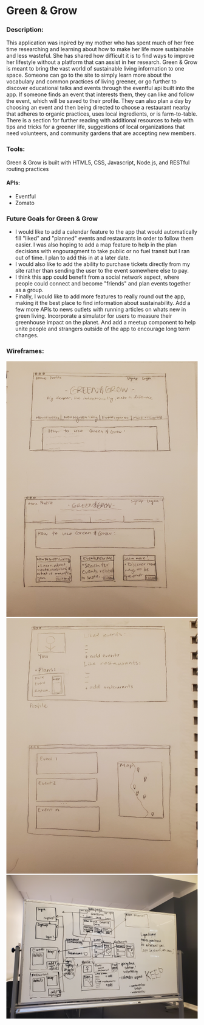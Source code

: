 # Green & Grow
### Description:
This application was inpired by my mother who has spent much of her free time researching and learning about how to make her life more sustainable and less wasteful. She has shared how difficult it is to find ways to improve her lifestyle without a platform that can assist in her research. Green & Grow is meant to bring the vast world of sustainable living information to one space. Someone can go to the site to simply learn more about the vocabulary and common practices of living greener, or go further to discover educational talks and events through the eventful api built into the app. If someone finds an event that interests them, they can like and follow the event, which will be saved to their profile. They can also plan a day by choosing an event and then being directed to choose a restaurant nearby that adheres to organic practices, uses local ingredients, or is farm-to-table. There is a section for further reading with additional resources to help with tips and tricks for a greener life, suggestions of local organizations that need volunteers, and community gardens that are accepting new members.

### Tools:
Green & Grow is built with HTML5, CSS, Javascript, Node.js, and RESTful routing practices
#### APIs:
- Eventful
- Zomato

### Future Goals for Green & Grow
- I would like to add a calendar feature to the app that would automatically fill "liked" and "planned" events and restaurants in order to follow them easier. I was also hoping to add a map feature to help in the plan decisions with engouragment to take public or no fuel transit but I ran out of time. I plan to add this in at a later date.
- I would also like to add the ability to purchase tickets directly from my site rather than sending the user to the event somewhere else to pay.
- I think this app could benefit from a social network aspect, where people could connect and become "friends" and plan events together as a group.
- Finally, I would like to add more features to really round out the app, making it the best place to find information about sustainability. Add a few more APIs to news outlets with running articles on whats new in green living. Incorporate a simulator for users to measure their greenhouse impact on the planet. And add a meetup component to help unite people and strangers outside of the app to encourage long term changes.

### Wireframes:
![Wireframes of webapp](./public/img/wireframe1.jpg)
![Wireframes of webapp](./public/img/wireframe2.jpg)
![Wireframes of webapp](./public/img/user_story.jpg "User Story")

